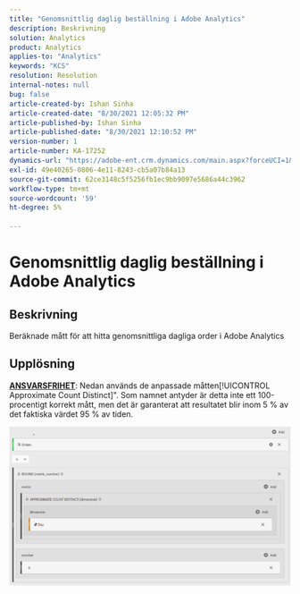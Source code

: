 ```yaml
---
title: "Genomsnittlig daglig beställning i Adobe Analytics"
description: Beskrivning
solution: Analytics
product: Analytics
applies-to: "Analytics"
keywords: "KCS"
resolution: Resolution
internal-notes: null
bug: false
article-created-by: Ishan Sinha
article-created-date: "8/30/2021 12:05:32 PM"
article-published-by: Ishan Sinha
article-published-date: "8/30/2021 12:10:52 PM"
version-number: 1
article-number: KA-17252
dynamics-url: "https://adobe-ent.crm.dynamics.com/main.aspx?forceUCI=1&pagetype=entityrecord&etn=knowledgearticle&id=f9396d8d-8a09-ec11-b6e6-00224808d564"
exl-id: 49e40265-0806-4e11-8243-cb5a07b84a13
source-git-commit: 62ce3148c5f5256fb1ec9bb9097e5686a44c3962
workflow-type: tm+mt
source-wordcount: '59'
ht-degree: 5%

---
```


# Genomsnittlig daglig beställning i Adobe Analytics

## Beskrivning


Beräknade mått för att hitta genomsnittliga dagliga order i Adobe Analytics




## Upplösning


<u><b>ANSVARSFRIHET</b></u>: Nedan används de anpassade måtten[!UICONTROL Approximate Count Distinct]&quot;. Som namnet antyder är detta inte ett 100-procentigt korrekt mått, men det är garanterat att resultatet blir inom 5 % av det faktiska värdet 95 % av tiden.

![](assets/9d67ac27-8b09-ec11-b6e6-00224808d564.png)
